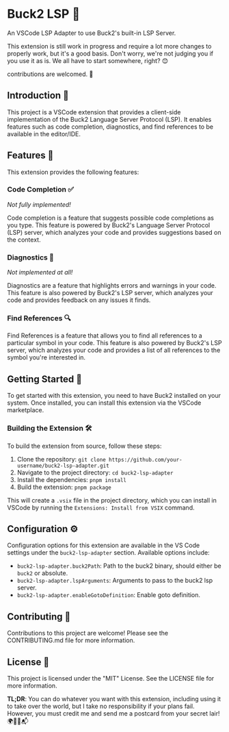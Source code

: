 # Buck2 LSP 🚀

An VSCode LSP Adapter to use Buck2's built-in LSP Server.

This extension is still work in progress and require a lot more changes to properly work, but it's a good basis. Don't worry, we're not judging you if you use it as is. We all have to start somewhere, right? 😊

contributions are welcomed. 🙏

## Introduction 📝

This project is a VSCode extension that provides a client-side implementation of the Buck2 Language Server Protocol (LSP). It enables features such as code completion, diagnostics, and find references to be available in the editor/IDE.

## Features 🎉

This extension provides the following features:

### Code Completion ✅

*Not fully implemented!*

Code completion is a feature that suggests possible code completions as you type. This feature is powered by Buck2's Language Server Protocol (LSP) server, which analyzes your code and provides suggestions based on the context.

### Diagnostics 🚨

*Not implemented at all!*

Diagnostics are a feature that highlights errors and warnings in your code. This feature is also powered by Buck2's LSP server, which analyzes your code and provides feedback on any issues it finds.

### Find References 🔍

Find References is a feature that allows you to find all references to a particular symbol in your code. This feature is also powered by Buck2's LSP server, which analyzes your code and provides a list of all references to the symbol you're interested in.

## Getting Started 🏁

To get started with this extension, you need to have Buck2 installed on your system. Once installed, you can install this extension via the VSCode marketplace.

### Building the Extension 🛠️

To build the extension from source, follow these steps:

1. Clone the repository: `git clone https://github.com/your-username/buck2-lsp-adapter.git`
2. Navigate to the project directory: `cd buck2-lsp-adapter`
3. Install the dependencies: `pnpm install`
4. Build the extension: `pnpm package`

This will create a `.vsix` file in the project directory, which you can install in VSCode by running the `Extensions: Install from VSIX` command.

## Configuration ⚙️

Configuration options for this extension are available in the VS Code settings under the `buck2-lsp-adapter` section. Available options include:

- `buck2-lsp-adapter.buck2Path`: Path to the buck2 binary, should either be `buck2` or absolute.
- `buck2-lsp-adapter.lspArguments`: Arguments to pass to the buck2 lsp server.
- `buck2-lsp-adapter.enableGotoDefinition`: Enable goto definition.

## Contributing 🤝

Contributions to this project are welcome! Please see the CONTRIBUTING.md file for more information.

## License 📜

This project is licensed under the "MIT" License. See the LICENSE file for more information.

**TL;DR**: You can do whatever you want with this extension, including using it to take over the world, but I take no responsibility if your plans fail. However, you must credit me and send me a postcard from your secret lair! 🌍👨‍💻📬
